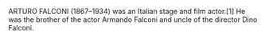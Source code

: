 ARTURO FALCONI (1867–1934) was an Italian stage and film actor.[1] He was the brother of the actor Armando Falconi and uncle of the director Dino Falconi.
